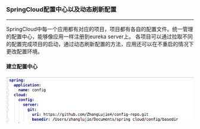 ### SpringCloud配置中心以及动态刷新配置

---

SpringCloud中每一个应用都有对应的项目，项目都有各自的配置文件。统一管理的配置中心，能够像应用一样注册到eureka server上。
各项目可以通过拉取不同的配置完成项目的启动，通过动态刷新配置的方法，应用还可以在不重启的情况下更改配置环境。

#### 建立配置中心

![配置](/img/cloud_3_1.png)















